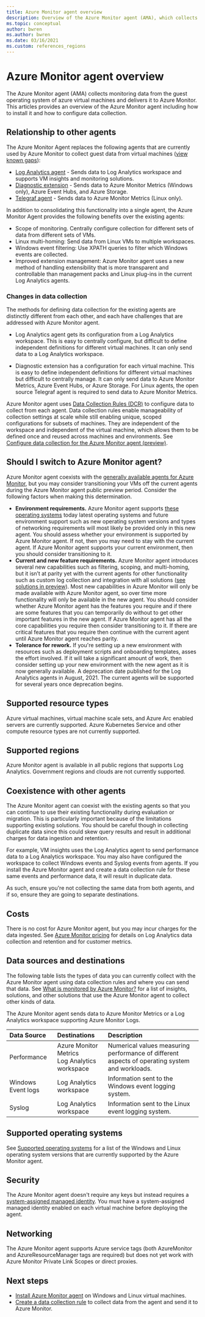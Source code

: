 ```yaml
---
title: Azure Monitor agent overview
description: Overview of the Azure Monitor agent (AMA), which collects monitoring data from the guest operating system of virtual machines.
ms.topic: conceptual
author: bwren
ms.author: bwren
ms.date: 03/16/2021
ms.custom: references_regions
---
```


# Azure Monitor agent overview
The Azure Monitor agent (AMA) collects monitoring data from the guest operating system of azure virtual machines and delivers it to Azure Monitor. This articles provides an overview of the Azure Monitor agent including how to install it and how to configure data collection.

## Relationship to other agents
The Azure Monitor Agent replaces the following agents that are currently used by Azure Monitor to collect guest data from virtual machines ([view known gaps](../faq.md#is-the-new-azure-monitor-agent-at-parity-with-existing-agents)):

- [Log Analytics agent](./log-analytics-agent.md) - Sends data to Log Analytics workspace and supports VM insights and monitoring solutions.
- [Diagnostic extension](./diagnostics-extension-overview.md) - Sends data to Azure Monitor Metrics (Windows only), Azure Event Hubs, and Azure Storage.
- [Telegraf agent](../essentials/collect-custom-metrics-linux-telegraf.md) - Sends data to Azure Monitor Metrics (Linux only).

In addition to consolidating this functionality into a single agent, the Azure Monitor Agent provides the following benefits over the existing agents:

- Scope of monitoring. Centrally configure collection for different sets of data from different sets of VMs.  
- Linux multi-homing: Send data from Linux VMs to multiple workspaces.
- Windows event filtering: Use XPATH queries to filter which Windows events are collected.
- Improved extension management: Azure Monitor agent uses a new method of handling extensibility that is more transparent and controllable than management packs and Linux plug-ins in the current Log Analytics agents.

### Changes in data collection
The methods for defining data collection for the existing agents are distinctly different from each other, and each have challenges that are addressed with Azure Monitor agent.

- Log Analytics agent gets its configuration from a Log Analytics workspace. This is easy to centrally configure, but difficult to define independent definitions for different virtual machines. It can only send data to a Log Analytics workspace.

- Diagnostic extension has a configuration for each virtual machine. This is easy to define independent definitions for different virtual machines but difficult to centrally manage. It can only send data to Azure Monitor Metrics, Azure Event Hubs, or Azure Storage. For Linux agents, the open source Telegraf agent is required to send data to Azure Monitor Metrics.

Azure Monitor agent uses [Data Collection Rules (DCR)](data-collection-rule-overview.md) to configure data to collect from each agent. Data collection rules enable manageability of collection settings at scale while still enabling unique, scoped configurations for subsets of machines. They are independent of the workspace and independent of the virtual machine, which allows them to be defined once and reused across machines and environments. See [Configure data collection for the Azure Monitor agent (preview)](data-collection-rule-azure-monitor-agent.md).

## Should I switch to Azure Monitor agent?
Azure Monitor agent coexists with the [generally available agents for Azure Monitor](agents-overview.md), but you may consider transitioning your VMs off the current agents during the Azure Monitor agent public preview period. Consider the following factors when making this determination.

- **Environment requirements.** Azure Monitor agent supports [these operating systems](./agents-overview.md#supported-operating-systems) today latest operating systems and future environment support such as new operating system versions and types of networking requirements will most likely be provided only in this new agent. You should assess whether your environment is supported by Azure Monitor agent. If not, then you may need to stay with the current agent. If Azure Monitor agent supports your current environment, then you should consider transitioning to it.
- **Current and new feature requirements.** Azure Monitor agent introduces several new capabilities such as filtering, scoping, and multi-homing, but it isn’t at parity yet with the current agents for other functionality such as custom log collection and integration with all solutions ([see solutions in preview](../faq.md#which-log-analytics-solutions-are-supported-on-the-new-azure-monitor-agent)). Most new capabilities in Azure Monitor will only be made available with Azure Monitor agent, so over time more functionality will only be available in the new agent. You should consider whether Azure Monitor agent has the features you require and if there are some features that you can temporarily do without to get other important features in the new agent. If Azure Monitor agent has all the core capabilities you require then consider transitioning to it. If there are critical features that you require then continue with the current agent until Azure Monitor agent reaches parity.
- **Tolerance for rework.** If you're setting up a new environment with resources such as deployment scripts and onboarding templates, asses the effort involved. If it will take a significant amount of work, then consider setting up your new environment with the new agent as it is now generally available. A deprecation date published for the Log Analytics agents in August, 2021. The current agents will be supported for several years once deprecation begins.



## Supported resource types
Azure virtual machines, virtual machine scale sets, and Azure Arc enabled servers are currently supported. Azure Kubernetes Service and other compute resource types are not currently supported.


## Supported regions
Azure Monitor agent is available in all public regions that supports Log Analytics. Government regions and clouds are not currently supported.

## Coexistence with other agents
The Azure Monitor agent can coexist with the existing agents so that you can continue to use their existing functionality during evaluation or migration. This is particularly important because of the limitations supporting existing solutions. You should be careful though in collecting duplicate data since this could skew query results and result in additional charges for data ingestion and retention. 

For example, VM insights uses the Log Analytics agent to send performance data to a Log Analytics workspace. You may also have configured the workspace to collect Windows events and Syslog events from agents. If you install the Azure Monitor agent and create a data collection rule for these same events and performance data, it will result in duplicate data.

As such, ensure you're not collecting the same data from both agents, and if so, ensure they are going to separate destinations.


## Costs
There is no cost for Azure Monitor agent, but you may incur charges for the data ingested. See [Azure Monitor pricing](https://azure.microsoft.com/pricing/details/monitor/) for details on Log Analytics data collection and retention and for customer metrics.

## Data sources and destinations
The following table lists the types of data you can currently collect with the Azure Monitor agent using data collection rules and where you can send that data. See [What is monitored by Azure Monitor?](../monitor-reference.md) for a list of insights, solutions, and other solutions that use the Azure Monitor agent to collect other kinds of data.


The Azure Monitor agent sends data to Azure Monitor Metrics or a Log Analytics workspace supporting Azure Monitor Logs.

| Data Source | Destinations | Description |
|:---|:---|:---|
| Performance        | Azure Monitor Metrics<br>Log Analytics workspace | Numerical values measuring performance of different aspects of operating system and workloads. |
| Windows Event logs | Log Analytics workspace | Information sent to the Windows event logging system. |
| Syslog             | Log Analytics workspace | Information sent to the Linux event logging system. |


## Supported operating systems
See [Supported operating systems](agents-overview.md#supported-operating-systems) for a list of the Windows and Linux operating system versions that are currently supported by the Azure Monitor agent.



## Security
The Azure Monitor agent doesn't require any keys but instead requires a [system-assigned managed identity](../../active-directory/managed-identities-azure-resources/qs-configure-portal-windows-vm.md#system-assigned-managed-identity). You must have a system-assigned managed identity enabled on each virtual machine before deploying the agent.

## Networking
The Azure Monitor agent supports Azure service tags (both AzureMonitor and AzureResourceManager tags are required) but does not yet work with Azure Monitor Private Link Scopes or direct proxies.


## Next steps

- [Install Azure Monitor agent](azure-monitor-agent-install.md) on Windows and Linux virtual machines.
- [Create a data collection rule](data-collection-rule-azure-monitor-agent.md) to collect data from the agent and send it to Azure Monitor.
